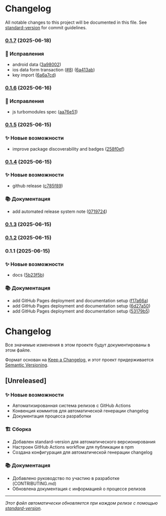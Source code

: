 # Changelog

All notable changes to this project will be documented in this file. See [standard-version](https://github.com/conventional-changelog/standard-version) for commit guidelines.

### [0.1.7](https://github.com/leonidmolchanov/react-native-cloudpayments-sdk/compare/v0.1.6...v0.1.7) (2025-06-18)


### 🐛 Исправления

* android data  ([3a98002](https://github.com/leonidmolchanov/react-native-cloudpayments-sdk/commit/3a980025a99a38350d993fab646a433f443ca7f1))
* ios data form transaction ([#8](https://github.com/leonidmolchanov/react-native-cloudpayments-sdk/issues/8)) ([6a413ab](https://github.com/leonidmolchanov/react-native-cloudpayments-sdk/commit/6a413ab5e3f8578473b24ceb35c2f1771ff0bd3c))
* key import ([6a6a7cd](https://github.com/leonidmolchanov/react-native-cloudpayments-sdk/commit/6a6a7cdb4bbb6dcee8d90b30211ecd2947220862))

### [0.1.6](https://github.com/leonidmolchanov/react-native-cloudpayments-sdk/compare/v0.1.5...v0.1.6) (2025-06-16)

### 🐛 Исправления

- js turbomodules spec ([aa76e51](https://github.com/leonidmolchanov/react-native-cloudpayments-sdk/commit/aa76e519ebed32067a23e825e194ce1d2446cc97))

### [0.1.5](https://github.com/leonidmolchanov/react-native-cloudpayments-sdk/compare/v0.1.4...v0.1.5) (2025-06-15)

### ✨ Новые возможности

- improve package discoverability and badges ([258f0ef](https://github.com/leonidmolchanov/react-native-cloudpayments-sdk/commit/258f0ef81829b5cd7468f2e6d85a05859d4ed893))

### [0.1.4](https://github.com/leonidmolchanov/react-native-cloudpayments-sdk/compare/v0.1.3...v0.1.4) (2025-06-15)

### ✨ Новые возможности

- github release ([c785f89](https://github.com/leonidmolchanov/react-native-cloudpayments-sdk/commit/c785f895dbe1cfd6a86089d212254f46e9377f2e))

### 📚 Документация

- add automated release system note ([0719724](https://github.com/leonidmolchanov/react-native-cloudpayments-sdk/commit/0719724b6c430997b57e8ac62f3313de59c6c3a4))

### [0.1.3](https://github.com/leonidmolchanov/react-native-cloudpayments-sdk/compare/v0.1.2...v0.1.3) (2025-06-15)

### [0.1.2](https://github.com/leonidmolchanov/react-native-cloudpayments-sdk/compare/v0.1.1...v0.1.2) (2025-06-15)

### 0.1.1 (2025-06-15)

### ✨ Новые возможности

- docs ([5b23f5b](https://github.com/leonidmolchanov/react-native-cloudpayments-sdk/commit/5b23f5b418680f97461c52afd4d674890d44db71))

### 📚 Документация

- add GitHub Pages deployment and documentation setup ([f17a66a](https://github.com/leonidmolchanov/react-native-cloudpayments-sdk/commit/f17a66ab9cade1d0135d37bf360001635581af74))
- add GitHub Pages deployment and documentation setup ([6d27a50](https://github.com/leonidmolchanov/react-native-cloudpayments-sdk/commit/6d27a508e09a91e0bcd79e3560097755ec885060))
- add GitHub Pages deployment and documentation setup ([53179b5](https://github.com/leonidmolchanov/react-native-cloudpayments-sdk/commit/53179b50aca2e3d1d4b2e58d4e2ce69d0ca55314))

# Changelog

Все значимые изменения в этом проекте будут документированы в этом файле.

Формат основан на [Keep a Changelog](https://keepachangelog.com/en/1.0.0/),
и этот проект придерживается [Semantic Versioning](https://semver.org/spec/v2.0.0.html).

## [Unreleased]

### ✨ Новые возможности

- Автоматизированная система релизов с GitHub Actions
- Конвенция коммитов для автоматической генерации changelog
- Документация процесса разработки

### 🏗️ Сборка

- Добавлен standard-version для автоматического версионирования
- Настроен GitHub Actions workflow для публикации в npm
- Создана конфигурация для автоматической генерации changelog

### 📚 Документация

- Добавлено руководство по участию в разработке (CONTRIBUTING.md)
- Обновлена документация с информацией о процессе релизов

---

_Этот файл автоматически обновляется при каждом релизе с помощью [standard-version](https://github.com/conventional-changelog/standard-version)._
